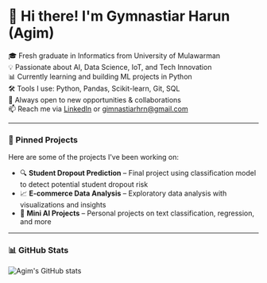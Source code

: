 # 👋 Hi there! I'm Gymnastiar Harun (Agim)

🎓 Fresh graduate in Informatics from University of Mulawarman  
💡 Passionate about AI, Data Science, IoT, and Tech Innovation  
📊 Currently learning and building ML projects in Python  
🛠️ Tools I use: Python, Pandas, Scikit-learn, Git, SQL  
🌱 Always open to new opportunities & collaborations  
📫 Reach me via [LinkedIn](https://www.linkedin.com/in/gymnastiarharun) or gimnastiarhrn@gmail.com

---

### 📌 Pinned Projects
Here are some of the projects I've been working on:

- 🔍 **Student Dropout Prediction** – Final project using classification model to detect potential student dropout risk  
- 📈 **E-commerce Data Analysis** – Exploratory data analysis with visualizations and insights  
- 🤖 **Mini AI Projects** – Personal projects on text classification, regression, and more

---

### 📊 GitHub Stats
![Agim's GitHub stats](https://github-readme-stats.vercel.app/api?username=gimnastiarhrn&show_icons=true&theme=default)
